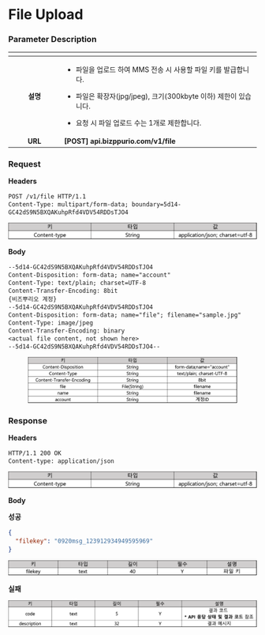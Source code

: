 # File Upload



### Parameter Description

<table data-header-hidden><thead><tr><th width="150" align="center"></th><th width="570.3333333333333"></th></tr></thead><tbody><tr><td align="center"><p></p><p></p><p><strong>설명</strong> </p></td><td><ul><li>파일을 업로드 하여 MMS 전송 시 사용할 파일 키를 발급합니다.</li></ul><ul><li>파일은 확장자(jpg/jpeg), 크기(300kbyte 이하) 제한이 있습니다.</li></ul><ul><li>요청 시 파일 업로드 수는 1개로 제한합니다.</li></ul></td></tr><tr><td align="center"><strong>URL</strong></td><td><strong>[POST] api.bizppurio.com/v1/file</strong></td></tr></tbody></table>



### **Request**

**Headers**

```http
POST /v1/file HTTP/1.1
Content-Type: multipart/form-data; boundary=5d14-GC42dS9N5BXQAKuhpRfd4VDV54RDDsTJO4
```

![](<../.gitbook/assets/image (27) (1) (1).png>)

**Body**

```http
--5d14-GC42dS9N5BXQAKuhpRfd4VDV54RDDsTJO4
Content-Disposition: form-data; name="account"
Content-Type: text/plain; charset=UTF-8
Content-Transfer-Encoding: 8bit
{비즈뿌리오 계정}
--5d14-GC42dS9N5BXQAKuhpRfd4VDV54RDDsTJO4
Content-Disposition: form-data; name="file"; filename="sample.jpg"
Content-Type: image/jpeg
Content-Transfer-Encoding: binary
<actual file content, not shown here>
--5d14-GC42dS9N5BXQAKuhpRfd4VDV54RDDsTJO4--
```

<figure><img src="../.gitbook/assets/image (1) (4) (1).png" alt=""><figcaption></figcaption></figure>

### **Response**

**Headers**

```http
HTTP/1.1 200 OK
Content-type: application/json
```

![](<../.gitbook/assets/image (25) (1).png>)

**Body**

**성공**

```json
{
  "filekey": "0920msg_123912934949595969"
}
```

![](<../.gitbook/assets/image (8) (2).png>)

**실패**

![](<../.gitbook/assets/image (5) (1) (2).png>)






